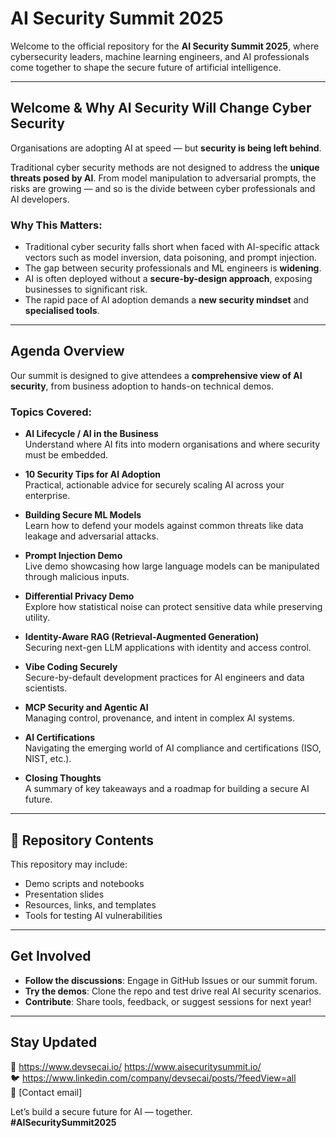 # AI Security Summit 2025

Welcome to the official repository for the **AI Security Summit 2025**, where cybersecurity leaders, machine learning engineers, and AI professionals come together to shape the secure future of artificial intelligence.

---

## Welcome & Why AI Security Will Change Cyber Security

Organisations are adopting AI at speed — but **security is being left behind**.

Traditional cyber security methods are not designed to address the **unique threats posed by AI**. From model manipulation to adversarial prompts, the risks are growing — and so is the divide between cyber professionals and AI developers.

### Why This Matters:
-  Traditional cyber security falls short when faced with AI-specific attack vectors such as model inversion, data poisoning, and prompt injection.
-  The gap between security professionals and ML engineers is **widening**.
-  AI is often deployed without a **secure-by-design approach**, exposing businesses to significant risk.
-  The rapid pace of AI adoption demands a **new security mindset** and **specialised tools**.

---

##  Agenda Overview

Our summit is designed to give attendees a **comprehensive view of AI security**, from business adoption to hands-on technical demos.

###  Topics Covered:

- **AI Lifecycle / AI in the Business**  
  Understand where AI fits into modern organisations and where security must be embedded.

- **10 Security Tips for AI Adoption**  
  Practical, actionable advice for securely scaling AI across your enterprise.

- **Building Secure ML Models**  
  Learn how to defend your models against common threats like data leakage and adversarial attacks.

- **Prompt Injection Demo**  
  Live demo showcasing how large language models can be manipulated through malicious inputs.

- **Differential Privacy Demo**  
  Explore how statistical noise can protect sensitive data while preserving utility.

- **Identity-Aware RAG (Retrieval-Augmented Generation)**  
  Securing next-gen LLM applications with identity and access control.

- **Vibe Coding Securely**  
  Secure-by-default development practices for AI engineers and data scientists.

- **MCP Security and Agentic AI**  
  Managing control, provenance, and intent in complex AI systems.

- **AI Certifications**  
  Navigating the emerging world of AI compliance and certifications (ISO, NIST, etc.).

- **Closing Thoughts**  
  A summary of key takeaways and a roadmap for building a secure AI future.

---

## 📂 Repository Contents

This repository may include:
-  Demo scripts and notebooks
-  Presentation slides
-  Resources, links, and templates
-  Tools for testing AI vulnerabilities

---

##  Get Involved

- **Follow the discussions**: Engage in GitHub Issues or our summit forum.
- **Try the demos**: Clone the repo and test drive real AI security scenarios.
- **Contribute**: Share tools, feedback, or suggest sessions for next year!

---

##  Stay Updated

🔗 https://www.devsecai.io/ https://www.aisecuritysummit.io/  
🐦 https://www.linkedin.com/company/devsecai/posts/?feedView=all  
📧 [Contact email]

Let’s build a secure future for AI — together.  
**#AISecuritySummit2025**

